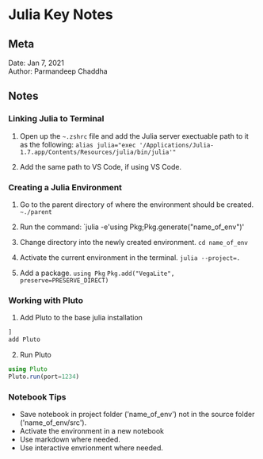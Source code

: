 # Julia Key Notes

## Meta  
Date: Jan 7, 2021  
Author: Parmandeep Chaddha  

## Notes

### Linking Julia to Terminal
1. Open up the `~.zshrc` file and add the Julia server exectuable path to it as the following:
`alias julia="exec '/Applications/Julia-1.7.app/Contents/Resources/julia/bin/julia'"` 

2. Add the same path to VS Code, if using VS Code.

### Creating a Julia Environment
1. Go to the parent directory of where the environment should be created.
`~./parent`

2. Run the command:
`julia -e'using Pkg;Pkg.generate("name_of_env")'

3. Change directory into the newly created environment.
`cd name_of_env`

4. Activate the current environment in the terminal.
`julia --project=.`

5. Add a package.
`using Pkg`
`Pkg.add("VegaLite", preserve=PRESERVE_DIRECT)`

### Working with Pluto
1. Add Pluto to the base julia installation
```Julia
]
add Pluto
```

2. Run Pluto
```Julia
using Pluto
Pluto.run(port=1234)
```

### Notebook Tips
- Save notebook in project folder ('name_of_env') not in the source folder ('name_of_env/src').
- Activate the environment in a new notebook
- Use markdown where needed.
- Use interactive envrionment where needed.
